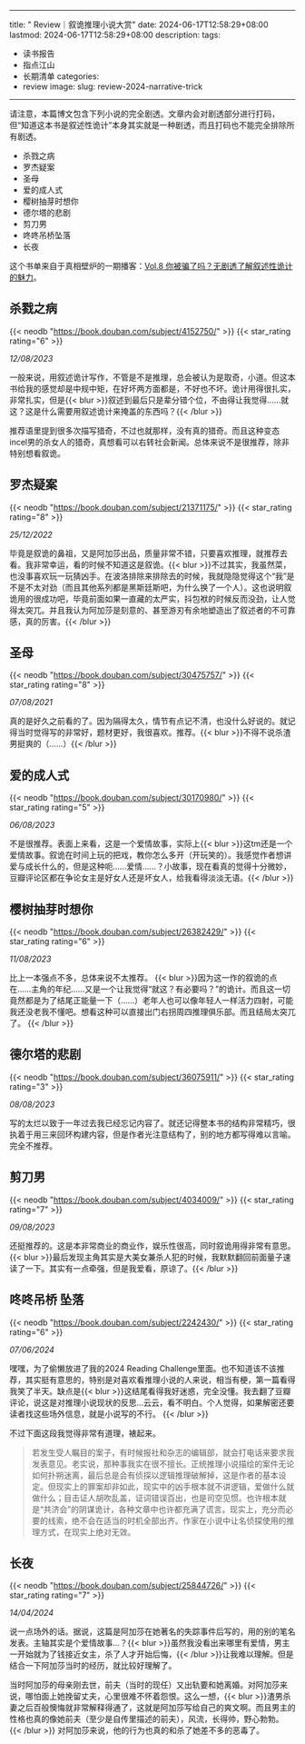 




---
title: " Review｜叙诡推理小说大赏"
date: 2024-06-17T12:58:29+08:00
lastmod: 2024-06-17T12:58:29+08:00
description: 
tags:
- 读书报告
- 指点江山
- 长期清单
categories:
- review
image: 
slug: review-2024-narrative-trick
---




请注意，本篇博文包含下列小说的完全剧透。文章内会对剧透部分进行打码，但“知道这本书是叙述性诡计”本身其实就是一种剧透，而且打码也不能完全排除所有剧透。

- 杀戮之病
- 罗杰疑案
- 圣母
- 爱的成人式
- 樱树抽芽时想你
- 德尔塔的悲剧
- 剪刀男
- 咚咚吊桥坠落
- 长夜

这个书单来自于真相壁炉的一期播客：[Vol.8 你被骗了吗？无剧透了解叙述性诡计的魅力](https://castro.fm/episode/3AgL39)。

## 杀戮之病
{{< neodb "https://book.douban.com/subject/4152750/" >}}
{{< star_rating rating="6" >}}

*12/08/2023*

一般来说，用叙述诡计写作，不管是不是推理，总会被认为是取奇，小道。但这本书给我的感觉却是中规中矩，在好坏两方面都是，不好也不坏。诡计用得很扎实，非常扎实，但是{{< blur >}}叙述到最后只是辈分错个位，不由得让我觉得……就这？这是什么需要用叙述诡计来掩盖的东西吗？{{< /blur >}}

推荐语里提到很多次描写猎奇，不过也就那样，没有真的猎奇。而且这种变态incel男的杀女人的猎奇，真想看可以右转社会新闻。总体来说不是很推荐，除非特别想看叙诡。

## 罗杰疑案
{{< neodb "https://book.douban.com/subject/21371175/" >}}
{{< star_rating rating="8" >}}

*25/12/2022*

毕竟是叙诡的鼻祖，又是阿加莎出品，质量非常不错，只要喜欢推理，就推荐去看。我非常幸运，看的时候不知道这是叙诡。{{< blur >}}不过其实，我虽然菜，也没事喜欢玩一玩猜凶手。在波洛排除来排除去的时候，我就隐隐觉得这个“我”是不是不太对劲（而且其他系列都是黑斯廷斯吧，为什么换了一个人）。这也说明叙诡用的很成功吧，毕竟前面如果一直藏的太严实，抖包袱的时候反而没劲，让人觉得太突兀。并且我认为阿加莎是刻意的、甚至游刃有余地塑造出了叙述者的不可靠感，真的厉害。{{< /blur >}}

## 圣母
{{< neodb "https://book.douban.com/subject/30475757/" >}}
{{< star_rating rating="8" >}}

*07/08/2021*

真的是好久之前看的了。因为隔得太久，情节有点记不清，也没什么好说的。就记得当时觉得写的非常好，题材更好，我很喜欢。推荐。{{< blur >}}不得不说杀渣男挺爽的（……）{{< /blur >}}

## 爱的成人式
{{< neodb "https://book.douban.com/subject/30170980/" >}}
{{< star_rating rating="5" >}}

*06/08/2023*

不是很推荐。表面上来看，这是一个爱情故事，实际上{{< blur >}}这tm还是一个爱情故事。叙诡在时间上玩的把戏，教你怎么多开（开玩笑的）。我感觉作者想讲爱与成长什么的，但是这种呃……爱情……？小故事，现在看真的觉得十分微妙，豆瓣评论区都在争论女主是好女人还是坏女人，给我看得淡淡无语。{{< /blur >}}

## 樱树抽芽时想你
{{< neodb "https://book.douban.com/subject/26382429/" >}}
{{< star_rating rating="6" >}}

*11/08/2023*

比上一本强点不多，总体来说不太推荐。
{{< blur >}}因为这一作的叙诡的点在……主角的年纪……又是一个让我觉得“就这？有必要吗？”的诡计。而且这一切竟然都是为了结尾正能量一下（……）老年人也可以像年轻人一样活力四射，可能我还没老我不懂吧。想看这种可以直接出门右拐周四推理俱乐部。而且结局太突兀了。 {{< /blur >}}

## 德尔塔的悲剧
{{< neodb "https://book.douban.com/subject/36075911/" >}}
{{< star_rating rating="3" >}}

*08/08/2023*

写的太烂以致于一年过去我已经忘记内容了。就还记得整本书的结构非常精巧，很执着于用三来回环构建内容，但是作者光注意结构了，别的地方都写得难以言喻。完全不推荐。

## 剪刀男
{{< neodb "https://book.douban.com/subject/4034009/" >}}
{{< star_rating rating="7" >}}

*09/08/2023*

还挺推荐的。这是本非常商业的商业作，娱乐性很高，同时叙诡用得非常有意思。{{< blur >}}最后发现主角其实是大美女兼杀人犯的时候，我默默翻回前面量子速读了一下。其实有一点牵强，但是我爱看，原谅了。{{< /blur >}}

## 咚咚吊桥 坠落
{{< neodb "https://book.douban.com/subject/2242430/" >}}
{{< star_rating rating="6" >}}

*07/06/2024*

嘿嘿，为了偷懒放进了我的2024 Reading Challenge里面。也不知道该不该推荐，其实挺有意思的，特别是对喜欢看推理小说的人来说，相当有梗，第一篇看得我笑了半天。缺点是{{< blur >}}这结尾看得我好迷惑，完全没懂。我去翻了豆瓣评论，说这是对推理小说现状的反思…云云，看不明白。个人觉得，如果解密还要读者找这些场外信息，就是小说写的不行。 {{< /blur >}}

不过下面这段我觉得非常有道理，裱起来。
>若发生受人瞩目的案子，有时候报社和杂志的编辑部，就会打电话来要求我发表意见。老实说，那种事我实在很不擅长。正统推理小说描绘的案件无论如何扑朔迷离，最后总是会有侦探以逻辑推理破解掉，这是作者的基本设定。但现实上的罪案却非如此，现实中的凶手根本就不讲逻辑，爱做什么就做什么；目击证人胡吹乱盖，证词错误百出，也是司空见惯。也许根本就是“共济会”的阴谋诡计，各种文章中也许都充满了谎言。现实上，充分而必要的线索，绝不会在适当的时机全部出齐。作家在小说中让名侦探使用的推理方式，在现实上绝对无效。

## 长夜
{{< neodb "https://book.douban.com/subject/25844726/" >}}
{{< star_rating rating="7" >}}

*14/04/2024*

说一点场外的话。据说，这篇是阿加莎在她著名的失踪事件后写的，用的别的笔名发表。主轴其实是个爱情故事…？{{< blur >}}虽然我没看出来哪里有爱情，男主一开始就为了钱接近女主，杀了人才开始后悔，{{< /blur >}}让我难以理解。但是结合一下阿加莎当时的经历，就比较好理解了。

当时阿加莎的母亲刚去世，前夫（当时的现任）又出轨要和她离婚。对阿加莎来说，哪怕面上她挽留丈夫，心里很难不怀着怨恨。这么一想，{{< blur >}}渣男杀妻之后百般懊悔就非常解释得通了，这就是阿加莎写给自己的爽文啊。而且男主的性格也真的像她前夫（至少是自传里描述的前夫），风流，长得帅，野心勃勃。{{< /blur >}} 对阿加莎来说，他的行为也真的和杀了她差不多的恶毒了。

